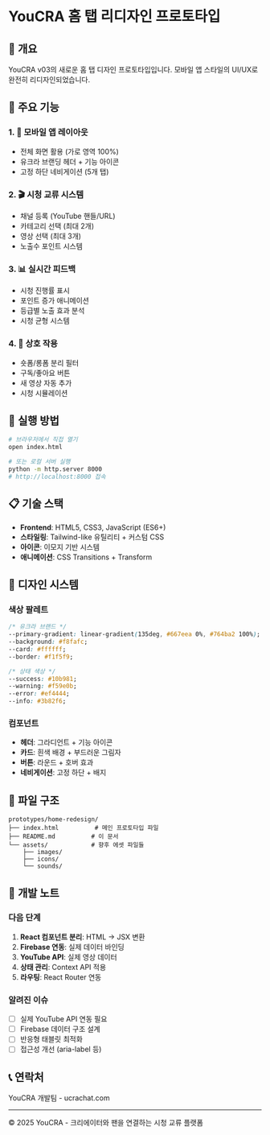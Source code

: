 # YouCRA 홈 탭 리디자인 프로토타입

## 📱 개요
YouCRA v03의 새로운 홈 탭 디자인 프로토타입입니다. 
모바일 앱 스타일의 UI/UX로 완전히 리디자인되었습니다.

## 🎯 주요 기능

### 1. 📲 모바일 앱 레이아웃
- 전체 화면 활용 (가로 영역 100%)
- 유크라 브랜딩 헤더 + 기능 아이콘
- 고정 하단 네비게이션 (5개 탭)

### 2. 🎬 시청 교류 시스템
- 채널 등록 (YouTube 핸들/URL)
- 카테고리 선택 (최대 2개)
- 영상 선택 (최대 3개)
- 노출수 포인트 시스템

### 3. 📊 실시간 피드백
- 시청 진행률 표시
- 포인트 증가 애니메이션
- 등급별 노출 효과 분석
- 시청 균형 시스템

### 4. 🔄 상호 작용
- 숏폼/롱폼 분리 필터
- 구독/좋아요 버튼
- 새 영상 자동 추가
- 시청 시뮬레이션

## 🚀 실행 방법
```bash
# 브라우저에서 직접 열기
open index.html

# 또는 로컬 서버 실행
python -m http.server 8000
# http://localhost:8000 접속
```

## 📋 기술 스택
- **Frontend**: HTML5, CSS3, JavaScript (ES6+)
- **스타일링**: Tailwind-like 유틸리티 + 커스텀 CSS
- **아이콘**: 이모지 기반 시스템
- **애니메이션**: CSS Transitions + Transform

## 🎨 디자인 시스템

### 색상 팔레트
```css
/* 유크라 브랜드 */
--primary-gradient: linear-gradient(135deg, #667eea 0%, #764ba2 100%);
--background: #f8fafc;
--card: #ffffff;
--border: #f1f5f9;

/* 상태 색상 */
--success: #10b981;
--warning: #f59e0b;
--error: #ef4444;
--info: #3b82f6;
```

### 컴포넌트
- **헤더**: 그라디언트 + 기능 아이콘
- **카드**: 흰색 배경 + 부드러운 그림자
- **버튼**: 라운드 + 호버 효과
- **네비게이션**: 고정 하단 + 배지

## 📁 파일 구조
```
prototypes/home-redesign/
├── index.html          # 메인 프로토타입 파일
├── README.md          # 이 문서
└── assets/            # 향후 에셋 파일들
    ├── images/
    ├── icons/
    └── sounds/
```

## 🔧 개발 노트

### 다음 단계
1. **React 컴포넌트 분리**: HTML → JSX 변환
2. **Firebase 연동**: 실제 데이터 바인딩
3. **YouTube API**: 실제 영상 데이터
4. **상태 관리**: Context API 적용
5. **라우팅**: React Router 연동

### 알려진 이슈
- [ ] 실제 YouTube API 연동 필요
- [ ] Firebase 데이터 구조 설계
- [ ] 반응형 태블릿 최적화
- [ ] 접근성 개선 (aria-label 등)

## 📞 연락처
YouCRA 개발팀 - ucrachat.com

---
© 2025 YouCRA - 크리에이터와 팬을 연결하는 시청 교류 플랫폼 